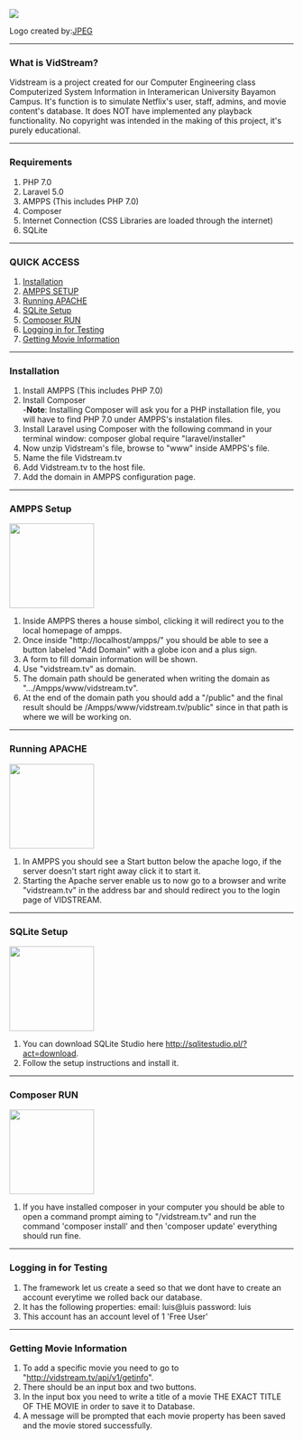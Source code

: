 
<a href="https://github.com/DavidMirandaPR/VidStream"><img src="https://s11.postimg.org/xi3lbtylf/vidstream.png" style="max-width:100%;"></a>

<div>Logo created by:<a href="https://www.facebook.com/jpegprart/">JPEG</a></div>

***
### What is VidStream?

Vidstream is a project created for our Computer Engineering class Computerized System Information in Interamerican University Bayamon Campus. It's function is to simulate Netflix's user, staff, admins, and movie content's database. It does NOT have implemented any playback functionality. No copyright was intended in the making of this project, it's purely educational.

***
### Requirements

1. PHP 7.0
2. Laravel 5.0
3. AMPPS (This includes PHP 7.0)
4. Composer
5. Internet Connection (CSS Libraries are loaded through the internet)
6. SQLite

***
### QUICK ACCESS

1. [Installation](https://github.com/DavidMirandaPR/VidStream#installation)
2. [AMPPS SETUP](https://github.com/DavidMirandaPR/VidStream#ampps-setup)
3. [Running APACHE](https://github.com/DavidMirandaPR/VidStream#running-apache)
4. [SQLite Setup](https://github.com/DavidMirandaPR/VidStream#sqlite-setup)
5. [Composer RUN](https://github.com/DavidMirandaPR/VidStream#composer-run)
6. [Logging in for Testing](https://github.com/DavidMirandaPR/VidStream#logging-in-for-testing)
7. [Getting Movie Information](https://github.com/DavidMirandaPR/VidStream#getting-movie-information)

***
### Installation

1. Install AMPPS (This includes PHP 7.0)
2. Install Composer   
	-**Note**: Installing Composer will ask you for a PHP installation file, you will have to find PHP 7.0 under AMPPS's instalation files.
3. Install Laravel using Composer with the following command in your terminal window: composer global require "laravel/installer"
4. Now unzip Vidstream's file, browse to "www" inside AMPPS's file.
5. Name the file Vidstream.tv
6. Add Vidstream.tv to the host file.
7. Add the domain in AMPPS configuration page.

***
### AMPPS Setup
<div><a href="http://ampps.com/download"><img  width="150" src="http://wp.moodgiver.com/wp-content/uploads/2015/11/ampps_social_networking.png" style="max-width:100%;"></a></div>

1. Inside AMPPS theres a house simbol, clicking it will redirect you to the local homepage of ampps.
2. Once inside "http://localhost/ampps/" you should be able to see a button labeled "Add Domain" with a globe icon and a plus sign.
3. A form to fill domain information will be shown.
4. Use "vidstream.tv" as domain.
5. The domain path should be generated when writing the domain as ".../Ampps/www/vidstream.tv".
6. At the end of the domain path you should add a "/public" and the final result should be /Ampps/www/vidstream.tv/public" since in that path is where we will be working on.

***
### Running APACHE
<div><a href="http://ampps.com/download"><img  width="150" src="http://blog.names.co.uk/wp-content/uploads/2014/01/Apache.png" style="max-width:100%;"></a></div>

1. In AMPPS you should see a Start button below the apache logo, if the server doesn't start right away click it to start it.
2. Starting the Apache server enable us to now go to a browser and write "vidstream.tv" in the address bar and should redirect you to the login page of VIDSTREAM.

***
### SQLite Setup
<div><a href="http://sqlitestudio.pl/?act=download"><img  width="150" src="https://iworkautomation.com/numbers/gfx/sqlite-logo.png" style="max-width:100%;"></a></div>

1. You can download SQLite Studio here http://sqlitestudio.pl/?act=download.
2. Follow the setup instructions and install it.

***
### Composer RUN
<div><a href="https://getcomposer.org/"><img  width="150" src="https://getcomposer.org/img/logo-composer-transparent.png" style="max-width:100%;"></a></div>

1. If you have installed composer in your computer you should be able to open a command prompt aiming to "/vidstream.tv" and run the command 'composer install' and then 'composer update' everything should run fine.

***
### Logging in for Testing

1. The framework let us create a seed so that we dont have to create an account everytime we rolled back our database.
2. It has the following properties:
	email: luis@luis
    password: luis
3. This account has an account level of 1 'Free User'

***
### Getting Movie Information
1. To add a specific movie you need to go to "http://vidstream.tv/api/v1/getinfo".
2. There should be an input box and two buttons.
3. In the input box you need to write a title of a movie THE EXACT TITLE OF THE MOVIE in order to save it to Database.
4. A message will be prompted that each movie property has been saved and the movie stored successfully.
